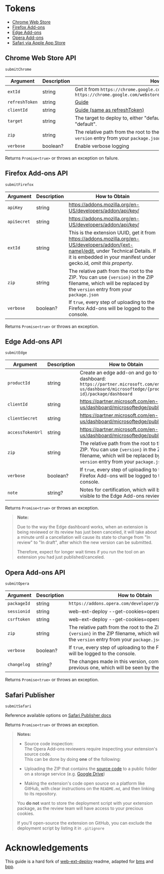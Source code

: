 # Tokens

- [Chrome Web Store](#chrome-web-store-api)
- [Firefox Add-ons](#firefox-add-ons-api)
- [Edge Add-ons](#edge-add-ons-api)
- [Opera Add-ons](#opera-add-ons-api)
- [Safari via Apple App Store](#safari-publisher)

## Chrome Web Store API

`submitChrome`

| Argument       | Description | How to Obtain                                                                                                                                     |
| -------------- | ----------- | ------------------------------------------------------------------------------------------------------------------------------------------------- |
| `extId`        | string      | Get it from `https://chrome.google.com/webstore/detail/EXT_ID`, e.g. `https://chrome.google.com/webstore/detail/fcphghnknhkimeagdglkljinmpbagone` |
| `refreshToken` | string      | [Guide](https://github.com/PlasmoHQ/chrome-webstore-api/blob/main/token.md)                                                                       |
| `clientId`     | string      | [Guide (same as refreshToken)](https://github.com/PlasmoHQ/chrome-webstore-api/blob/main/token.md)                                                |
| `target`       | string      | The target to deploy to, either "default" or "trustedTesters". Defaults to "default".                                                             |
| `zip`          | string      | The relative path from the root to the ZIP. You can use `{version}` to use the `version` entry from your `package.json`                           |
| `verbose`      | boolean?    | Enable verbose logging                                                                                                                            |

Returns `Promise<true>` or throws an exception on failure.

## Firefox Add-ons API

`submitFirefox`

| Argument    | Description | How to Obtain                                                                                                                                                                                                |
| ----------- | ----------- | ------------------------------------------------------------------------------------------------------------------------------------------------------------------------------------------------------------ |
| `apiKey`    | string      | https://addons.mozilla.org/en-US/developers/addon/api/key/                                                                                                                                                   |
| `apiSecret` | string      | https://addons.mozilla.org/en-US/developers/addon/api/key/                                                                                                                                                   |
| `extId`     | string      | This is the extension UUID, get it from https://addons.mozilla.org/en-US/developers/addon/{ext-name}/edit, under Technical Details. If it is embedded in your manifest under gecko.id, _omit this property_. |
| `zip`       | string      | The relative path from the root to the ZIP. You can use `{version}` in the ZIP filename, which will be replaced by the `version` entry from your `package.json`                                              |
| `verbose`   | boolean?    | If `true`, every step of uploading to the Firefox Add-ons will be logged to the console.                                                                                                                     |

Returns `Promise<true>` or throws an exception.

## Edge Add-ons API

`submitEdge`

| Argument         | Description | How to Obtain                                                                                                                                                   |
| ---------------- | ----------- | --------------------------------------------------------------------------------------------------------------------------------------------------------------- |
| `productId`      | string      | Create an edge add-on and go to the dashboard: `https://partner.microsoft.com/en-us/dashboard/microsoftedge/{product-id}/package/dashboard`                     |
| `clientId`       | string      | https://partner.microsoft.com/en-us/dashboard/microsoftedge/publishapi                                                                                          |
| `clientSecret`   | string      | https://partner.microsoft.com/en-us/dashboard/microsoftedge/publishapi                                                                                          |
| `accessTokenUrl` | string      | https://partner.microsoft.com/en-us/dashboard/microsoftedge/publishapi                                                                                          |
| `zip`            | string      | The relative path from the root to the ZIP. You can use `{version}` in the ZIP filename, which will be replaced by the `version` entry from your `package.json` |
| `verbose`        | boolean?    | If `true`, every step of uploading to the Firefox Add-ons will be logged to the console.                                                                        |
| `note`           | string?     | Notes for certification, which will be visible to the Edge Add-ons reviewers                                                                                    |

Returns `Promise<true>` or throws an exception.

> **Note:**
>
> Due to the way the Edge dashboard works, when an extension is being reviewed or its review has just been canceled, it will take about a minute until a cancellation will cause its state to change from "In review" to "In draft", after which the new version can be submitted.
>
> Therefore, expect for longer wait times if you run the tool on an extension you had just published/canceled.

## Opera Add-ons API

`submitOpera`

| Argument    | Description | How to Obtain                                                                                                                                                   |
| ----------- | ----------- | --------------------------------------------------------------------------------------------------------------------------------------------------------------- |
| `packageId` | string      | `https://addons.opera.com/developer/package/PACKAGE_ID`                                                                                                         |
| `sessionid` | string      | web-ext-deploy --get-cookies=opera                                                                                                                              |
| `csrftoken` | string      | web-ext-deploy --get-cookies=opera                                                                                                                              |
| `zip`       | string      | The relative path from the root to the ZIP. You can use `{version}` in the ZIP filename, which will be replaced by the `version` entry from your `package.json` |
| `verbose`   | boolean?    | If `true`, every step of uploading to the Firefox Add-ons will be logged to the console.                                                                        |
| `changelog` | string?     | The changes made in this version, compared to the previous one, which will be seen by the Opera users.                                                          |

Returns `Promise<true>` or throws an exception.

## Safari Publisher

`submitSafari`

Reference available options on [Safari Publisher docs](https://github.com/PlasmoHQ/safari-publisher#options)

Returns `Promise<true>` or throws an exception.

> **Notes:**
>
> - Source code inspection:  
>   The Opera Add-ons reviewers require inspecting your extension's source code.  
>   This can be done by doing **one** of the following:
>
> - Uploading the ZIP that contains the [source code](https://www.npmjs.com/package/zip-self) to a public folder on a storage service (e.g. [Google Drive](https://drive.google.com))
> - Making the extension's code open source on a platform like GitHub, with clear instructions on the `README.md`, and then linking to its repository.
>
> You **do not** want to store the deployment script with your extension package, as the review team will have access to your precious cookies.
>
> If you'll open-source the extension on GitHub, you can exclude the deployment script by listing it in `.gitignore`

# Acknowledgements

This guide is a hard fork of [web-ext-deploy](https://github.com/avi12/web-ext-deploy) readme, adapted for [bms](https://github.com/PlasmoHQ/bms) and [bpp](https://github.com/PlasmoHQ/bpp).
